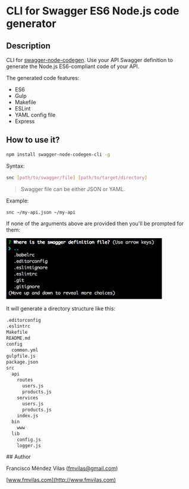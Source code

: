 # CLI for Swagger ES6 Node.js code generator

## Description

CLI for [swagger-node-codegen](https://github.com/fmvilas/swagger-node-codegen). Use your API Swagger definition to generate the Node.js ES6-compliant code of your API.

The generated code features:

* ES6
* Gulp
* Makefile
* ESLint
* YAML config file
* Express

## How to use it?

```sh
npm install swagger-node-codegen-cli -g
```

Syntax:

```sh
snc [path/to/swagger/file] [path/to/target/directory]
```

> Swagger file can be either JSON or YAML.

Example:

```sh
snc ~/my-api.json ~/my-api
```

If none of the arguments above are provided then you'll be prompted for them:

![](images/snc.png)

It will generate a directory structure like this:

```
.editorconfig
.eslintrc
Makefile
README.md
config
  common.yml
gulpfile.js
package.json
src
  api
    routes
      users.js
      products.js
    services
      users.js
      products.js
    index.js
  bin
    www
  lib
    config.js
    logger.js
```

## Author

Francisco Méndez Vilas ([fmvilas@gmail.com](mailto:fmvilas@gmail.com))

[www.fmvilas.com](http://www.fmvilas.com)
